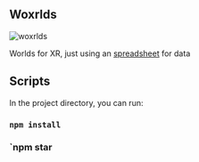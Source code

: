 

## Woxrlds


![woxrlds](https://user-images.githubusercontent.com/11432718/229011445-a81ffc2c-685b-40e9-948d-1755b4f3e77a.gif)

Worlds for XR, just using an [spreadsheet](https://docs.google.com/spreadsheets/d/1k9vL3dx7VpoY3JiFpC9pHNkMGA-51HlFOIaL9zWM8r8/edit#gid=0) for data


## Scripts

In the project directory, you can run:

### `npm install`
### `npm star

